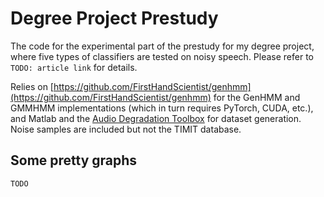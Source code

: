 # Degree Project Prestudy
The code for the experimental part of the prestudy for my degree project, where five types of classifiers are tested on noisy speech. Please refer to `TODO: article link` for details.

Relies on [https://github.com/FirstHandScientist/genhmm](https://github.com/FirstHandScientist/genhmm) for the GenHMM and GMMHMM implementations (which in turn requires PyTorch, CUDA, etc.), and Matlab and the [Audio Degradation Toolbox](https://code.soundsoftware.ac.uk/projects/audio-degradation-toolbox) for dataset generation. Noise samples are included but not the TIMIT database.

## Some pretty graphs
`TODO`

